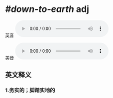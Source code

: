 # ***\#down-to-earth*** adj
英音
<audio src="./media/down-to-earth1_AAC.aac" controls="controls"></audio>

美音
<audio src="./media/down-to-earth2_AAC.aac" controls="controls"></audio>



  

英文释义
---
### 1.**务实的；脚踏实地的**  


